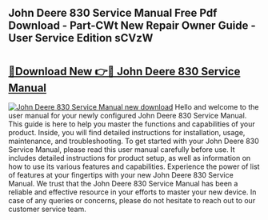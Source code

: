 ## John Deere 830 Service Manual Free Pdf Download - Part-CWt New Repair Owner Guide - User Service Edition sCVzW

# <h2><a href="http://bc87263.oget.top/?id=John+Deere+830+Service+Manual">🔗Download New 👉🔴 John Deere 830 Service Manual</a></h2>

[![John Deere 830 Service Manual new download](https://i.imgur.com/5g1atiW.png)](http://bc87263.oget.top/?id=John+Deere+830+Service+Manual)
Hello and welcome to the user manual for your newly configured John Deere 830 Service Manual. This guide is here to help you master the functions and capabilities of your product. Inside, you will find detailed instructions for installation, usage, maintenance, and troubleshooting. To get started with your John Deere 830 Service Manual, please read this user manual carefully before use. It includes detailed instructions for product setup, as well as information on how to use its various features and capabilities. Experience the power of list of features at your fingertips with your new John Deere 830 Service Manual. We trust that the John Deere 830 Service Manual has been a reliable and effective resource in your efforts to master your new device. In case of any queries or concerns, please do not hesitate to reach out to our customer service team.
